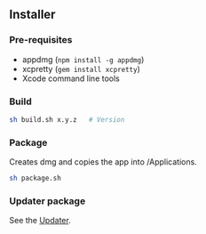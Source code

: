 ## Installer

### Pre-requisites

 * appdmg (`npm install -g appdmg`)
 * xcpretty (`gem install xcpretty`)
 * Xcode command line tools

### Build

```sh
sh build.sh x.y.z   # Version
```

### Package

Creates dmg and copies the app into /Applications.

```sh
sh package.sh
```

### Updater package

See the [Updater](https://github.com/keybase/client/tree/master/osx/Install/Updater/README.md).
